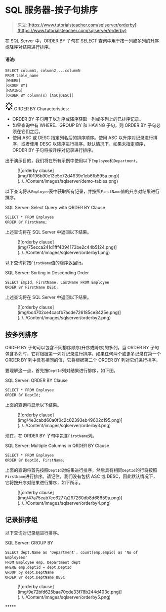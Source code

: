 # SQL 服务器-按子句排序

> 原文:[https://www.tutorialsteacher.com/sqlserver/orderby](https://www.tutorialsteacher.com/sqlserver/orderby)

在 SQL Server 中，ORDER BY 子句在 SELECT 查询中用于按一列或多列的升序或降序对结果进行排序。

#### 语法:

```
SELECT column1, column2,...columnN 
FROM table_name
[WHERE]
[GROUP BY]
[HAVING]
[ORDER BY column(s) [ASC|DESC]] 
```

![](img/85db52f5404f0c468e1b194aa487d6a1.png)  ORDER BY Characteristics:

*   ORDER BY 子句用于以升序或降序获取一列或多列上的已排序记录。
*   如果查询中有 WHERE、GROUP BY 和 HAVING 子句，则 ORDER BY 子句必须在它们之后。
*   使用 ASC 或 DESC 指定列名后的排序顺序。使用 ASC 以升序对记录进行排序，或者使用 DESC 以降序进行排序。默认情况下，如果未指定顺序，ORDER BY 子句将按升序对记录进行排序。

出于演示目的，我们将在所有示例中使用以下`Employee`和`Department`。

<figure>[![orderby clause](img/10196b90c13e5c72d4939e1eb6fb595a.png)](../../Content/images/sqlserver/demo-tables.png)</figure>

以下查询将从`Employee`表中获取所有记录，并按照`FirstName`值的升序对结果进行排序。

SQL Server: Select Query with QRDER BY Clause 

```
SELECT * FROM Employee
ORDER BY FirstName; 
```

上述查询将在 SQL Server 中返回以下结果。

<figure>[![orderby clause](img/75ecca241d1fff4094173be2c44b5124.png)](../../Content/images/sqlserver/orderby1.png)</figure>

以下查询将按`FirstName`值的降序返回行。

SQL Server: Sorting in Descending Order 

```
SELECT EmpId, FirstName, LastName FROM Employee
ORDER BY FirstName DESC; 
```

上述查询将在 SQL Server 中返回以下结果。

<figure>[![orderby clause](img/bc4702ce4cacfb7acde726185ce8425e.png)](../../Content/images/sqlserver/orderby2.png)</figure>

## 按多列排序

ORDER BY 子句可以包含不同排序顺序(升序或降序)的多列。当 ORDER BY 子句包含多列时，它将根据第一列对记录进行排序，如果任何两个或更多记录在第一个 ORDER BY 列中具有相同的值，它将根据第二个 ORDER BY 列对它们进行排序。

要理解这一点，首先按`DeptId`列对结果进行排序，如下图。

SQL Server: QRDER BY Clause 

```
SELECT * FROM Employee
ORDER BY DeptId; 
```

上面的查询将显示以下结果。

<figure>[![orderby clause](img/4e3cabd60a0f0c2c02393eb49602c195.png)](../../Content/images/sqlserver/orderby3.png)</figure>

现在，在 ORDER BY 子句中包含`FirstName`列。

SQL Server: Multiple Columns in QRDER BY Clause 

```
SELECT * FROM Employee
ORDER BY DeptId, FirstName; 
```

上面的查询将首先按照`DeptId`对结果进行排序，然后具有相同`DeptId`的行将按照`FirstName`进行排序。请记住，我们没有包括 ASC 或 DESC，因此默认情况下，它将按升序对结果进行排序，如下所示。

<figure>[![orderby clause](img/47a75eab7ce6277a297260db8d68859a.png)](../../Content/images/sqlserver/orderby4.png)</figure>

## 记录排序组

以下查询对记录组进行排序。

SQL Server: GROUP BY 

```
SELECT dept.Name as 'Department', count(emp.empid) as 'No of Employees'
FROM Employee emp, Department dept
WHERE emp.deptid = dept.DeptId
GROUP by dept.DeptName
ORDER BY dept.DeptName DESC 
```

<figure>[![orderby clause](img/9e72bfd625baa70cde33f78b244d403c.png)](../../Content/images/sqlserver/orderby5.png)</figure>*****